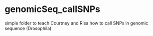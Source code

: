 # genomicSeq_callSNPs
simple folder to teach Courtney and Risa how to call SNPs in genomic sequence (Drosophila)
